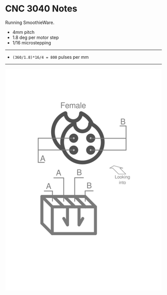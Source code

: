 CNC 3040 Notes
===

Running SmoothieWare.

* 4mm pitch
* 1.8 deg per motor step
* 1/16 microstepping

---

* `(360/1.8)*16/4 = 800` pulses per mm

---

![motor wiring](img/motor-wiring.png)
